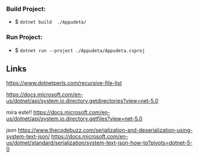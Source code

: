 ### Build Project: 
- $ `dotnet build  ./Appudeta/`

### Run Project: 
- $ `dotnet run --project ./Appudeta/Appudeta.csproj`


## Links
https://www.dotnetperls.com/recursive-file-list

https://docs.microsoft.com/en-us/dotnet/api/system.io.directory.getdirectories?view=net-5.0


mira este!!
https://docs.microsoft.com/en-us/dotnet/api/system.io.directory.getfiles?view=net-5.0


json
https://www.thecodebuzz.com/serialization-and-deserialization-using-system-text-json/
https://docs.microsoft.com/en-us/dotnet/standard/serialization/system-text-json-how-to?pivots=dotnet-5-0